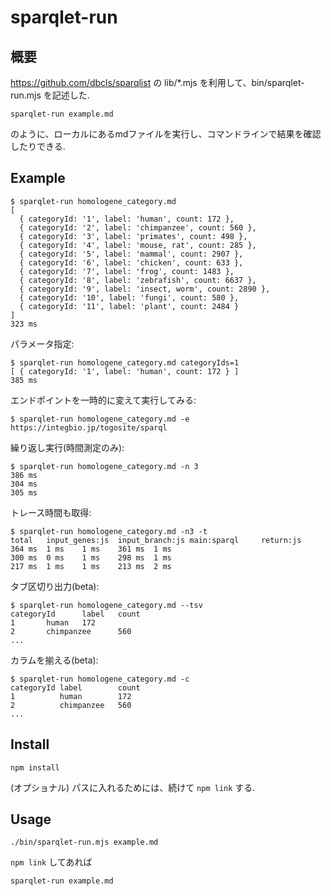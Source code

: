 # sparqlet-run
## 概要
https://github.com/dbcls/sparqlist の lib/\*.mjs を利用して、bin/sparqlet-run.mjs を記述した.
```
sparqlet-run example.md
```
のように、ローカルにあるmdファイルを実行し、コマンドラインで結果を確認したりできる.

## Example
```
$ sparqlet-run homologene_category.md
[
  { categoryId: '1', label: 'human', count: 172 },
  { categoryId: '2', label: 'chimpanzee', count: 560 },
  { categoryId: '3', label: 'primates', count: 498 },
  { categoryId: '4', label: 'mouse, rat', count: 285 },
  { categoryId: '5', label: 'mammal', count: 2907 },
  { categoryId: '6', label: 'chicken', count: 633 },
  { categoryId: '7', label: 'frog', count: 1483 },
  { categoryId: '8', label: 'zebrafish', count: 6637 },
  { categoryId: '9', label: 'insect, worm', count: 2890 },
  { categoryId: '10', label: 'fungi', count: 580 },
  { categoryId: '11', label: 'plant', count: 2484 }
]
323 ms
```
パラメータ指定:
```
$ sparqlet-run homologene_category.md categoryIds=1
[ { categoryId: '1', label: 'human', count: 172 } ]
385 ms
```
エンドポイントを一時的に変えて実行してみる:
```
$ sparqlet-run homologene_category.md -e https://integbio.jp/togosite/sparql
```
繰り返し実行(時間測定のみ):
```
$ sparqlet-run homologene_category.md -n 3
386 ms
304 ms
305 ms
```
トレース時間も取得:
```
$ sparqlet-run homologene_category.md -n3 -t
total   input_genes:js  input_branch:js main:sparql     return:js
364 ms  1 ms    1 ms    361 ms  1 ms
300 ms  0 ms    1 ms    298 ms  1 ms
217 ms  1 ms    1 ms    213 ms  2 ms
```
タブ区切り出力(beta):
```
$ sparqlet-run homologene_category.md --tsv
categoryId      label   count
1       human   172
2       chimpanzee      560
...
```
カラムを揃える(beta):
```
$ sparqlet-run homologene_category.md -c
categoryId label        count
1          human        172
2          chimpanzee   560
...
```

## Install
```
npm install
```
(オプショナル) パスに入れるためには、続けて `npm link` する.

## Usage
```
./bin/sparqlet-run.mjs example.md
```
`npm link` してあれば
```
sparqlet-run example.md
```

